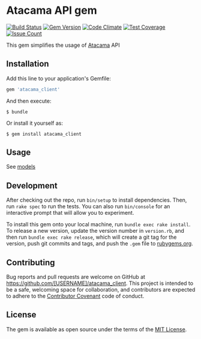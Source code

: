 # Atacama API gem

[![Build Status](https://travis-ci.org/coyosoftware/atacama_client.svg?branch=master)](https://travis-ci.org/coyosoftware/atacama_client) [![Gem Version](https://badge.fury.io/rb/atacama_client.svg)](http://badge.fury.io/rb/atacama_client) [![Code Climate](https://codeclimate.com/github/coyosoftware/atacama_client/badges/gpa.svg)](https://codeclimate.com/github/coyosoftware/atacama_client) [![Test Coverage](https://codeclimate.com/github/coyosoftware/atacama_client/badges/coverage.svg)](https://codeclimate.com/github/coyosoftware/atacama_client/coverage) [![Issue Count](https://codeclimate.com/github/coyosoftware/atacama_client/badges/issue_count.svg)](https://codeclimate.com/github/coyosoftware/atacama_client)

This gem simplifies the usage of [Atacama](http://atacama.coyo.com.br/) API

## Installation

Add this line to your application's Gemfile:

```ruby
gem 'atacama_client'
```

And then execute:

    $ bundle

Or install it yourself as:

    $ gem install atacama_client

## Usage

See [models](lib/atacama_client/models)

## Development

After checking out the repo, run `bin/setup` to install dependencies. Then, run `rake spec` to run the tests. You can also run `bin/console` for an interactive prompt that will allow you to experiment.

To install this gem onto your local machine, run `bundle exec rake install`. To release a new version, update the version number in `version.rb`, and then run `bundle exec rake release`, which will create a git tag for the version, push git commits and tags, and push the `.gem` file to [rubygems.org](https://rubygems.org).

## Contributing

Bug reports and pull requests are welcome on GitHub at https://github.com/[USERNAME]/atacama_client. This project is intended to be a safe, welcoming space for collaboration, and contributors are expected to adhere to the [Contributor Covenant](http://contributor-covenant.org) code of conduct.


## License

The gem is available as open source under the terms of the [MIT License](http://opensource.org/licenses/MIT).

